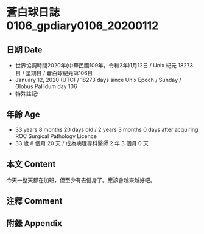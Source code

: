 [_metadata_:encoding]: - "utf-8"
[_metadata_:fileformat]: - "markdown"
[_metadata_:MIME_type]: - "text/plain"
[_metadata_:markdown_version]: - "commonmark version 0.29"
[_metadata_:markdown_spec]: - "https://spec.commonmark.org/0.29/"

# 蒼白球日誌0106_gpdiary0106_20200112 #

## 日期 Date ##

* 世界協調時間2020年(中華民國109年，令和2年)1月12日 / Unix 紀元 18273 日 / 星期日 / 蒼白球紀元第106日
* January 12, 2020 (UTC) / 18273 days since Unix Epoch / Sunday / Globus Pallidum day 106
* 特殊註記:

## 年齡 Age ##

* 33 years 8 months 20 days old / 2 years 3 months 0 days after acquiring ROC Surgical Pathology Licence
* 33 歲 8 個月 20 天 / 成為病理專科醫師 2 年 3 個月 0 天

## 本文 Content ##

今天一整天都在加班，但至少有去健身了。應該會越來越好吧。

## 注釋 Comment ##


## 附錄 Appendix ##

